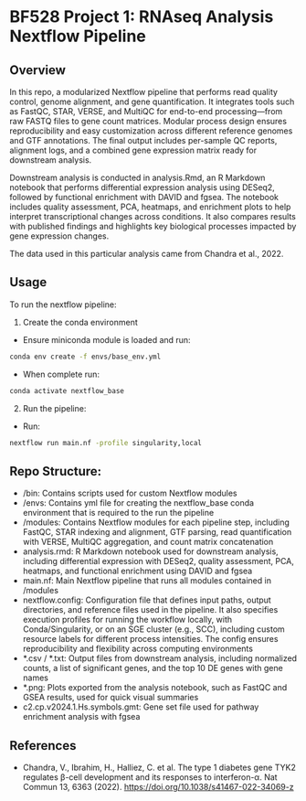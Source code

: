 # BF528 Project 1: RNAseq Analysis Nextflow Pipeline

## Overview
In this repo, a modularized Nextflow pipeline that performs read quality control, genome alignment, and gene quantification. It integrates tools such as FastQC, STAR, VERSE, and MultiQC for end-to-end processing—from raw FASTQ files to gene count matrices. Modular process design ensures reproducibility and easy customization across different reference genomes and GTF annotations. The final output includes per-sample QC reports, alignment logs, and a combined gene expression matrix ready for downstream analysis. 

Downstream analysis is conducted in analysis.Rmd, an R Markdown notebook that performs differential expression analysis using DESeq2, followed by functional enrichment with DAVID and fgsea. The notebook includes quality assessment, PCA, heatmaps, and enrichment plots to help interpret transcriptional changes across conditions. It also compares results with published findings and highlights key biological processes impacted by gene expression changes.

The data used in this particular analysis came from Chandra et al., 2022. 

## Usage
To run the nextflow pipeline:
1. Create the conda environment
  - Ensure miniconda module is loaded and run:
   ```bash
   conda env create -f envs/base_env.yml
   ```
  - When complete run:
   ```bash
   conda activate nextflow_base
   ```
2. Run the pipeline:
  - Run:
   ```bash
   nextflow run main.nf -profile singularity,local
   ```

## Repo Structure:
- /bin: Contains scripts used for custom Nextflow modules
- /envs: Contains yml file for creating the nextflow_base conda environment that is required to the run the pipeline
- /modules: Contains Nextflow modules for each pipeline step, including FastQC, STAR indexing and alignment, GTF parsing, read quantification with VERSE, MultiQC aggregation, and count matrix concatenation
- analysis.rmd: R Markdown notebook used for downstream analysis, including differential expression with DESeq2, quality assessment, PCA, heatmaps, and functional enrichment using DAVID and fgsea
- main.nf: Main Nextflow pipeline that runs all modules contained in /modules
- nextflow.config: Configuration file that defines input paths, output directories, and reference files used in the pipeline. It also specifies execution profiles for running the workflow locally, with Conda/Singularity, or on an SGE cluster (e.g., SCC), including custom resource labels for different process intensities. The config ensures reproducibility and flexibility across computing environments
- *.csv / *.txt: Output files from downstream analysis, including normalized counts, a list of significant genes, and the top 10 DE genes with gene names
- *.png: Plots exported from the analysis notebook, such as FastQC and GSEA results, used for quick visual summaries
- c2.cp.v2024.1.Hs.symbols.gmt: Gene set file used for pathway enrichment analysis with fgsea

## References
- Chandra, V., Ibrahim, H., Halliez, C. et al. The type 1 diabetes gene TYK2 regulates β-cell development and its responses to interferon-α. Nat Commun 13, 6363 (2022). https://doi.org/10.1038/s41467-022-34069-z
